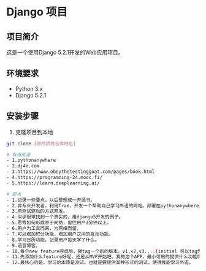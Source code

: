 # Django 项目

## 项目简介
这是一个使用Django 5.2.1开发的Web应用项目。

## 环境要求
- Python 3.x
- Django 5.2.1

## 安装步骤
1. 克隆项目到本地
```bash
git clone [你的项目仓库地址]

# 有用资源
- 1.pythonanywhere
- 2.dj4e.com
- 3.https://www.obeythetestinggoat.com/pages/book.html
- 4.https://programming-24.mooc.fi/
- 5.https://learn.deeplearning.ai/

# 要点
- 1.记录一些要点，以后整理成一开源书。
- 2.非专业开发者，利用Trae，开发一个帮助自己学习外语的网站。部署在pythonanywhere上，配置了域名zzlearnzz.com。 
- 3.用测试驱动的方式开发。
- 4.似乎很难找到一个真实的，用django5开发的例子。
- 5.思考如何形成原子网络，留住用户3分钟以上。
- 6.用户为工具而来，为网络而留。
- 7.可以增加积分功能，增加用户之间的互动功能。
- 8.学习日历功能。记录用户每天学了什么。
- 9.语音博客。
- 10.每个new feature完成后，就tag一个新的版本。v1,v2,v3....(initial 可以tag为v0)
- 11.先添加什么feature好呢，还是从MVP开始吧。我的这个APP，最小可用的提供什么功能呢。我自己用这个APP，最小的可以的功能是什么。
- 12.最核心的是，学习的本质是测试。也就是要提供某种形式的测试，使得我能学习外语。



